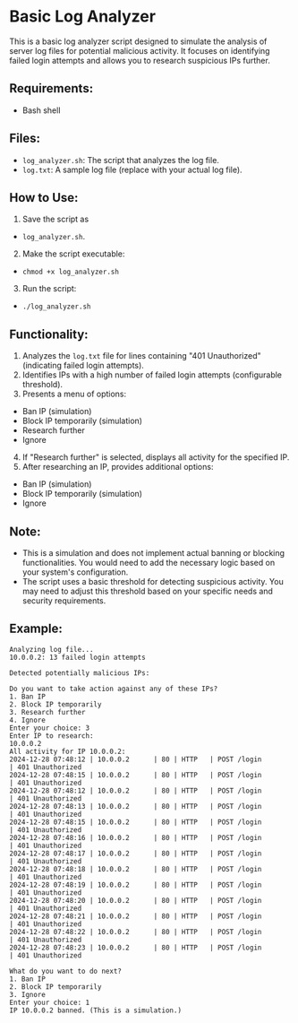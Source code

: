 # Basic Log Analyzer

This is a basic log analyzer script designed to simulate the analysis of server log files for potential malicious activity. It focuses on identifying failed login attempts and allows you to research suspicious IPs further.

## Requirements:

- Bash shell

## Files:

- ```log_analyzer.sh```: The script that analyzes the log file.
- ```log.txt```: A sample log file (replace with your actual log file).

## How to Use:

1. Save the script as 
- ```log_analyzer.sh```.
2. Make the script executable: 
- ```chmod +x log_analyzer.sh```
3. Run the script:
- ```./log_analyzer.sh```

## Functionality:

1. Analyzes the ```log.txt``` file for lines containing "401 Unauthorized" (indicating failed login attempts).
2. Identifies IPs with a high number of failed login attempts (configurable threshold).
3. Presents a menu of options:
- Ban IP (simulation)
- Block IP temporarily (simulation)
- Research further
- Ignore
4. If "Research further" is selected, displays all activity for the specified IP.
5. After researching an IP, provides additional options:
- Ban IP (simulation)
- Block IP temporarily (simulation)
- Ignore

## Note:

- This is a simulation and does not implement actual banning or blocking functionalities. You would need to add the necessary logic based on your system's configuration.
- The script uses a basic threshold for detecting suspicious activity. You may need to adjust this threshold based on your specific needs and security requirements.

## Example:

```
Analyzing log file...
10.0.0.2: 13 failed login attempts

Detected potentially malicious IPs:

Do you want to take action against any of these IPs?
1. Ban IP
2. Block IP temporarily
3. Research further
4. Ignore
Enter your choice: 3
Enter IP to research:
10.0.0.2
All activity for IP 10.0.0.2:
2024-12-28 07:48:12 | 10.0.0.2      | 80 | HTTP   | POST /login             | 401 Unauthorized
2024-12-28 07:48:15 | 10.0.0.2      | 80 | HTTP   | POST /login             | 401 Unauthorized
2024-12-28 07:48:12 | 10.0.0.2      | 80 | HTTP   | POST /login             | 401 Unauthorized
2024-12-28 07:48:13 | 10.0.0.2      | 80 | HTTP   | POST /login             | 401 Unauthorized 
2024-12-28 07:48:15 | 10.0.0.2      | 80 | HTTP   | POST /login             | 401 Unauthorized 
2024-12-28 07:48:16 | 10.0.0.2      | 80 | HTTP   | POST /login             | 401 Unauthorized 
2024-12-28 07:48:17 | 10.0.0.2      | 80 | HTTP   | POST /login             | 401 Unauthorized 
2024-12-28 07:48:18 | 10.0.0.2      | 80 | HTTP   | POST /login             | 401 Unauthorized 
2024-12-28 07:48:19 | 10.0.0.2      | 80 | HTTP   | POST /login             | 401 Unauthorized 
2024-12-28 07:48:20 | 10.0.0.2      | 80 | HTTP   | POST /login             | 401 Unauthorized 
2024-12-28 07:48:21 | 10.0.0.2      | 80 | HTTP   | POST /login             | 401 Unauthorized 
2024-12-28 07:48:22 | 10.0.0.2      | 80 | HTTP   | POST /login             | 401 Unauthorized 
2024-12-28 07:48:23 | 10.0.0.2      | 80 | HTTP   | POST /login             | 401 Unauthorized 

What do you want to do next?
1. Ban IP
2. Block IP temporarily
3. Ignore
Enter your choice: 1
IP 10.0.0.2 banned. (This is a simulation.)
```
